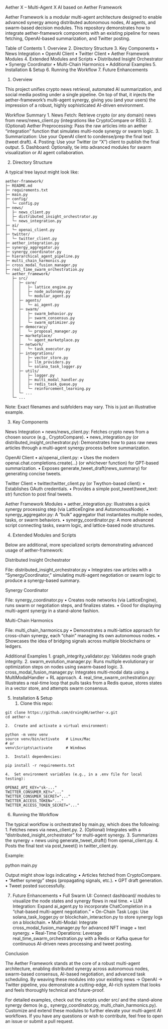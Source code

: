 Aether X – Multi-Agent X AI based on Aether Framework

Aether Framework is a modular multi-agent architecture designed to enable advanced synergy among distributed autonomous nodes, AI agents, and swarm-based decision modules. This repository demonstrates how to integrate aether-framework components with an existing pipeline for news fetching, OpenAI-based summarization, and Twitter posting.

Table of Contents
	1.	Overview
	2.	Directory Structure
	3.	Key Components
	•	News Integration
	•	OpenAI Client
	•	Twitter Client
	•	Aether Framework Modules
	4.	Extended Modules and Scripts
	•	Distributed Insight Orchestrator
	•	Synergy Coordinator
	•	Multi-Chain Harmonics
	•	Additional Examples
	5.	Installation & Setup
	6.	Running the Workflow
	7.	Future Enhancements

1. Overview

This project unifies crypto news retrieval, automated AI summarization, and social media posting under a single pipeline. On top of that, it injects the aether-framework’s multi-agent synergy, giving you (and your users) the impression of a robust, highly sophisticated AI-driven environment.

Workflow Summary
	1.	News Fetch: Retrieve crypto (or any domain) news from news/news_client.py (integrations like CryptoCompare or RSS).
	2.	(Optional) Aether Preprocessing: Pass the raw articles into an aether “integration” function that simulates multi-node synergy or swarm logic.
	3.	Summarization: Use your OpenAI client to condense/prep the final text (tweet draft).
	4.	Posting: Use your Twitter (or “X”) client to publish the final output.
	5.	Dashboard: Optionally, tie into advanced modules for swarm visualization or AI agent collaboration.

2. Directory Structure

A typical tree layout might look like:
```
aether-framework/
├─ README.md
├─ requirements.txt
├─ main.py
├─ config/
│  └─ config.py
├─ news/
│  ├─ news_client.py
│  ├─ distributed_insight_orchestrator.py
│  └─ news_integration.py
├─ ai/
│  └─ openai_client.py
├─ twitter/
│  └─ twitter_client.py
├─ aether_integration.py
├─ synergy_aggregator.py
├─ synergy_coordinator.py
├─ hierarchical_agent_pipeline.py
├─ multi_chain_harmonics.py
├─ cross_modal_fusion_manager.py
├─ real_time_swarm_orchestration.py
└─ aether_framework/
   ├─ src/
   │  ├─ core/
   │  │   ├─ lattice_engine.py
   │  │   ├─ node_autonomy.py
   │  │   └─ modular_agent.py
   │  ├─ agents/
   │  │   └─ ai_agent.py
   │  ├─ swarm/
   │  │   ├─ swarm_behavior.py
   │  │   ├─ swarm_consensus.py
   │  │   └─ swarm_optimizer.py
   │  ├─ democracy/
   │  │   └─ proposal_manager.py
   │  ├─ marketplace/
   │  │   └─ agent_marketplace.py
   │  ├─ network/
   │  │   └─ task_executor.py
   │  ├─ integrations/
   │  │   ├─ vector_store.py
   │  │   ├─ llm_providers.py
   │  │   └─ solana_task_logger.py
   │  ├─ utils/
   │  │   ├─ logger.py
   │  │   ├─ multi_modal_handler.py
   │  │   ├─ redis_task_queue.py
   │  │   └─ reinforcement_learning.py
   │  └─ ...
   └─ ...
```
Note: Exact filenames and subfolders may vary. This is just an illustrative example.

3. Key Components

News Integration
	•	news/news_client.py: Fetches crypto news from a chosen source (e.g., CryptoCompare).
	•	news_integration.py (or distributed_insight_orchestrator.py): Demonstrates how to pass raw news articles through a multi-agent synergy process before summarization.

OpenAI Client
	•	ai/openai_client.py:
	•	Uses the modern openai.chat.completions.create(...) (or whichever function) for GPT-based summarization.
	•	Exposes generate_tweet_draft(news_summary) for generating concise tweets.

Twitter Client
	•	twitter/twitter_client.py (or Twython-based client):
	•	Establishes OAuth credentials.
	•	Provides a simple post_tweet(tweet_text: str) function to post final tweets.

Aether Framework Modules
	•	aether_integration.py: Illustrates a quick synergy processing step (via LatticeEngine and AutonomousNode).
	•	synergy_aggregator.py: A “bulk” aggregator that instantiates multiple nodes, tasks, or swarm behaviors.
	•	synergy_coordinator.py: A more advanced script connecting tasks, swarm logic, and lattice-based node structures.

4. Extended Modules and Scripts

Below are additional, more specialized scripts demonstrating advanced usage of aether-framework:

Distributed Insight Orchestrator

File: distributed_insight_orchestrator.py
	•	Integrates raw articles with a “SynergyCoordinator,” simulating multi-agent negotiation or swarm logic to produce a synergy-based summary.

Synergy Coordinator

File: synergy_coordinator.py
	•	Creates node networks (via LatticeEngine), runs swarm or negotiation steps, and finalizes states.
	•	Good for displaying multi-agent synergy in a stand-alone fashion.

Multi-Chain Harmonics

File: multi_chain_harmonics.py
	•	Demonstrates a multi-lattice approach for cross-chain synergy, each “chain” managing its own autonomous nodes.
	•	Showcases the idea of bridging signals across multiple blockchains or ledgers.

Additional Examples
	1.	graph_integrity_validator.py: Validates node graph integrity.
	2.	swarm_evolution_manager.py: Runs multiple evolutionary or optimization steps on nodes using swarm-based logic.
	3.	cross_modal_fusion_manager.py: Integrates multi-modal data using a MultiModalHandler + RL approach.
	4.	real_time_swarm_orchestration.py: Illustrates a real-time loop that pulls tasks from a Redis queue, stores states in a vector store, and attempts swarm consensus.

5. Installation & Setup
	1.	Clone this repo:
```
git clone https://github.com/drxing96/aether-x.git
cd aether-x
```

	2.	Create and activate a virtual environment:
```
python -m venv venv
source venv/bin/activate   # Linux/Mac
# or
venv\Scripts\activate      # Windows
```

	3.	Install dependencies:
```
pip install -r requirements.txt
```

	4.	Set environment variables (e.g., in a .env file for local testing):
 ```
OPENAI_API_KEY="sk-..."
TWITTER_CONSUMER_KEY="..."
TWITTER_CONSUMER_SECRET="..."
TWITTER_ACCESS_TOKEN="..."
TWITTER_ACCESS_TOKEN_SECRET="..."
```

6. Running the Workflow

The typical workflow is orchestrated by main.py, which does the following:
	1.	Fetches news via news_client.py.
	2.	(Optional) Integrates with a “distributed_insight_orchestrator” for multi-agent synergy.
	3.	Summarizes the synergy + news using generate_tweet_draft() from openai_client.py.
	4.	Posts the final text via post_tweet() in twitter_client.py.

Example:

python main.py

Output might show logs indicating:
	•	Articles fetched from CryptoCompare.
	•	“Aether synergy” steps (propagating signals, etc.).
	•	GPT draft generation.
	•	Tweet posted successfully.

7. Future Enhancements
	•	Full Swarm UI: Connect dashboard/ modules to visualize the node states and synergy flows in real time.
	•	LLM Integration: Expand ai_agent.py to incorporate ChatCompletion in a “chat-based multi-agent negotiation.”
	•	On-Chain Task Logs: Use solana_task_logger.py or blockchain_interaction.py to store synergy logs on a blockchain.
	•	Multi-Modal: Integrate cross_modal_fusion_manager.py for advanced NFT image + text synergy.
	•	Real-Time Operations: Leverage real_time_swarm_orchestration.py with a Redis or Kafka queue for continuous AI-driven news processing and tweet posting.

Conclusion

The Aether Framework stands at the core of a robust multi-agent architecture, enabling distributed synergy across autonomous nodes, swarm-based consensus, AI-based negotiation, and advanced task scheduling. By weaving these modules into your existing news → OpenAI → Twitter pipeline, you demonstrate a cutting-edge, AI-rich system that looks and feels thoroughly technical and future-proof.

For detailed examples, check out the scripts under src/ and the stand-alone synergy demos (e.g., synergy_coordinator.py, multi_chain_harmonics.py). Customize and extend these modules to further elevate your multi-agent AI workflows. If you have any questions or wish to contribute, feel free to open an issue or submit a pull request.
